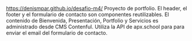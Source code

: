 https://denismpar.github.io/desafio-m4/
Proyecto de portfolio.
El header, el footer y el formulario de contacto son componentes reutilizables.
El contenido de Bienvenida, Presentación, Portfolio y Servicios es administrado desde CMS Contenful. 
Utiliza la API de apx.school para para enviar el email del formulario de contacto.
